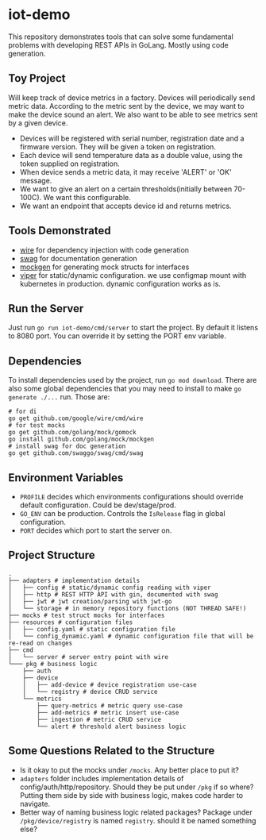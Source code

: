 # iot-demo
This repository demonstrates tools that can solve some fundamental problems with developing REST APIs in GoLang. Mostly using code generation.

## Toy Project
Will keep track of device metrics in a factory. Devices will periodically send metric data. According to the metric sent by the device, we may want to make the device sound an alert. We also want to be able to see metrics sent by a given device.

- Devices will be registered with serial number, registration date and a firmware version. They will be given a token on registration.
- Each device will send temperature data as a double value, using the token supplied on registration.
- When device sends a metric data, it may receive 'ALERT' or  'OK' message.
- We want to give an alert on a certain thresholds(initially between 70-100C). We want this configurable.
- We want an endpoint that accepts device id and returns metrics.

## Tools Demonstrated
- [wire](https://github.com/google/wire) for dependency injection with code generation
- [swag](https://github.com/swaggo/swag) for documentation generation
- [mockgen](https://github.com/golang/mock) for generating mock structs for interfaces 
- [viper](https://github.com/spf13/viper) for static/dynamic configuration. we use configmap mount with kubernetes in production. dynamic configuration works as is.


## Run the Server
Just run `go run iot-demo/cmd/server` to start the project. By default it listens to 8080 port. You can override it by setting the PORT env variable.

## Dependencies
To install dependencies used by the project, run `go mod download`. There are also some global dependencies that you may need to install to make `go generate ./...` run. Those are:

```
# for di
go get github.com/google/wire/cmd/wire
# for test mocks
go get github.com/golang/mock/gomock
go install github.com/golang/mock/mockgen
# install swag for doc generation
go get github.com/swaggo/swag/cmd/swag
```

## Environment Variables
- `PROFILE` decides which environments configurations should override default configuration. Could be dev/stage/prod.
- `GO_ENV` can be production. Controls the `IsRelease` flag in global configuration.
- `PORT` decides which port to start the server on.

## Project Structure
```
.
├── adapters # implementation details
│   ├── config # static/dynamic config reading with viper
│   ├── http # REST HTTP API with gin, documented with swag
│   ├── jwt # jwt creation/parsing with jwt-go
│   └── storage # in memory repository functions (NOT THREAD SAFE!)
├── mocks # test struct mocks for interfaces
├── resources # configuration files
│   ├── config.yaml # static configuration file
│   └── config_dynamic.yaml # dynamic configuration file that will be re-read on changes
├── cmd
│   └── server # server entry point with wire
└─── pkg # business logic
    ├── auth
    ├── device
    │   ├── add-device # device registration use-case
    │   └── registry # device CRUD service
    └── metrics
        ├── query-metrics # metric query use-case
        ├── add-metrics # metric insert use-case
        ├── ingestion # metric CRUD service
        └── alert # threshold alert business logic

```

## Some Questions Related to the Structure
- Is it okay to put the mocks under `/mocks`. Any better place to put it?
- `adapters` folder includes implementation details of config/auth/http/repository. Should they be put under `/pkg` if so where? Putting them side by side with business logic, makes code harder to navigate.
- Better way of naming business logic related packages? Package under `/pkg/device/registry` is named `registry`. should it be named something else?

